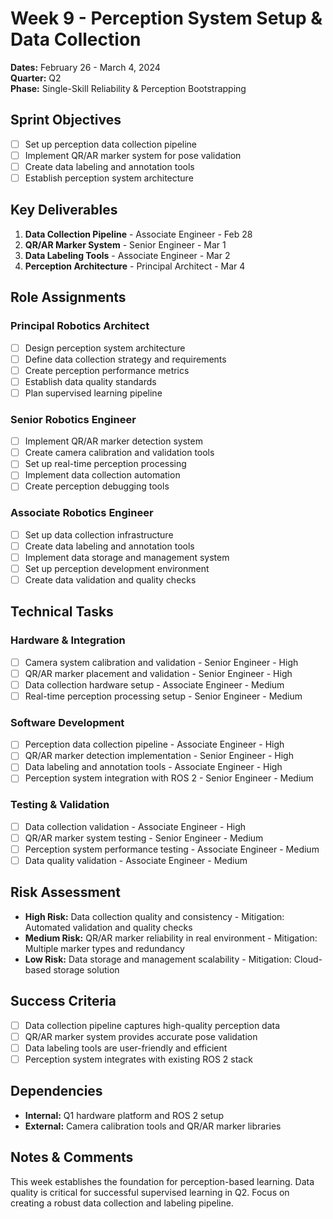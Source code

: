# Week 9 - Perception System Setup & Data Collection
**Dates:** February 26 - March 4, 2024  
**Quarter:** Q2  
**Phase:** Single-Skill Reliability & Perception Bootstrapping

## Sprint Objectives
- [ ] Set up perception data collection pipeline
- [ ] Implement QR/AR marker system for pose validation
- [ ] Create data labeling and annotation tools
- [ ] Establish perception system architecture

## Key Deliverables
1. **Data Collection Pipeline** - Associate Engineer - Feb 28
2. **QR/AR Marker System** - Senior Engineer - Mar 1
3. **Data Labeling Tools** - Associate Engineer - Mar 2
4. **Perception Architecture** - Principal Architect - Mar 4

## Role Assignments

### Principal Robotics Architect
- [ ] Design perception system architecture
- [ ] Define data collection strategy and requirements
- [ ] Create perception performance metrics
- [ ] Establish data quality standards
- [ ] Plan supervised learning pipeline

### Senior Robotics Engineer
- [ ] Implement QR/AR marker detection system
- [ ] Create camera calibration and validation tools
- [ ] Set up real-time perception processing
- [ ] Implement data collection automation
- [ ] Create perception debugging tools

### Associate Robotics Engineer
- [ ] Set up data collection infrastructure
- [ ] Create data labeling and annotation tools
- [ ] Implement data storage and management system
- [ ] Set up perception development environment
- [ ] Create data validation and quality checks

## Technical Tasks

### Hardware & Integration
- [ ] Camera system calibration and validation - Senior Engineer - High
- [ ] QR/AR marker placement and validation - Senior Engineer - High
- [ ] Data collection hardware setup - Associate Engineer - Medium
- [ ] Real-time perception processing setup - Senior Engineer - Medium

### Software Development
- [ ] Perception data collection pipeline - Associate Engineer - High
- [ ] QR/AR marker detection implementation - Senior Engineer - High
- [ ] Data labeling and annotation tools - Associate Engineer - High
- [ ] Perception system integration with ROS 2 - Senior Engineer - Medium

### Testing & Validation
- [ ] Data collection validation - Associate Engineer - High
- [ ] QR/AR marker system testing - Senior Engineer - Medium
- [ ] Perception system performance testing - Associate Engineer - Medium
- [ ] Data quality validation - Associate Engineer - Medium

## Risk Assessment
- **High Risk:** Data collection quality and consistency - Mitigation: Automated validation and quality checks
- **Medium Risk:** QR/AR marker reliability in real environment - Mitigation: Multiple marker types and redundancy
- **Low Risk:** Data storage and management scalability - Mitigation: Cloud-based storage solution

## Success Criteria
- [ ] Data collection pipeline captures high-quality perception data
- [ ] QR/AR marker system provides accurate pose validation
- [ ] Data labeling tools are user-friendly and efficient
- [ ] Perception system integrates with existing ROS 2 stack

## Dependencies
- **Internal:** Q1 hardware platform and ROS 2 setup
- **External:** Camera calibration tools and QR/AR marker libraries

## Notes & Comments
This week establishes the foundation for perception-based learning. Data quality is critical for successful supervised learning in Q2. Focus on creating a robust data collection and labeling pipeline.
